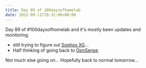 ```yaml
---
title: Day 89 of 100daysofhomelab
date: 2022-09-11T19:32:00+00:00
---
```


Day 89 of #100daysofhomelab and it's mostly been updates and monitoring. 

* still trying to figure out [Sophos XG](https://www.sophos.com/en-us/free-tools/sophos-xg-firewall-home-edition)...
* Half thinking of going back to [OpnSense](https://opnsense.org/). 

Not much else going on... Hopefully back to normal tomorrow...